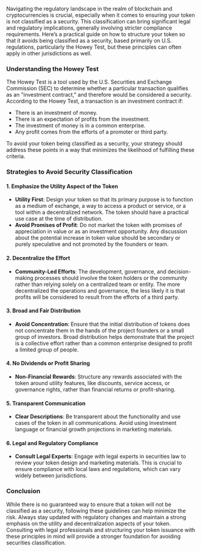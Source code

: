 Navigating the regulatory landscape in the realm of blockchain and cryptocurrencies is crucial, especially when it comes to ensuring your token is not classified as a security. This classification can bring significant legal and regulatory implications, generally involving stricter compliance requirements. Here’s a practical guide on how to structure your token so that it avoids being classified as a security, based primarily on U.S. regulations, particularly the Howey Test, but these principles can often apply in other jurisdictions as well.

### Understanding the Howey Test

The Howey Test is a tool used by the U.S. Securities and Exchange Commission (SEC) to determine whether a particular transaction qualifies as an "investment contract," and therefore would be considered a security. According to the Howey Test, a transaction is an investment contract if:

- There is an investment of money.
- There is an expectation of profits from the investment.
- The investment of money is in a common enterprise.
- Any profit comes from the efforts of a promoter or third party.

To avoid your token being classified as a security, your strategy should address these points in a way that minimizes the likelihood of fulfilling these criteria.

### Strategies to Avoid Security Classification

#### **1. Emphasize the Utility Aspect of the Token**

- **Utility First**: Design your token so that its primary purpose is to function as a medium of exchange, a way to access a product or service, or a tool within a decentralized network. The token should have a practical use case at the time of distribution.
- **Avoid Promises of Profit**: Do not market the token with promises of appreciation in value or as an investment opportunity. Any discussion about the potential increase in token value should be secondary or purely speculative and not promoted by the founders or team.

#### **2. Decentralize the Effort**

- **Community-Led Efforts**: The development, governance, and decision-making processes should involve the token holders or the community rather than relying solely on a centralized team or entity. The more decentralized the operations and governance, the less likely it is that profits will be considered to result from the efforts of a third party.

#### **3. Broad and Fair Distribution**

- **Avoid Concentration**: Ensure that the initial distribution of tokens does not concentrate them in the hands of the project founders or a small group of investors. Broad distribution helps demonstrate that the project is a collective effort rather than a common enterprise designed to profit a limited group of people.

#### **4. No Dividends or Profit Sharing**

- **Non-Financial Rewards**: Structure any rewards associated with the token around utility features, like discounts, service access, or governance rights, rather than financial returns or profit-sharing.

#### **5. Transparent Communication**

- **Clear Descriptions**: Be transparent about the functionality and use cases of the token in all communications. Avoid using investment language or financial growth projections in marketing materials.

#### **6. Legal and Regulatory Compliance**

- **Consult Legal Experts**: Engage with legal experts in securities law to review your token design and marketing materials. This is crucial to ensure compliance with local laws and regulations, which can vary widely between jurisdictions.

### Conclusion

While there is no guaranteed way to ensure that a token will not be classified as a security, following these guidelines can help minimize the risk. Always stay updated with regulatory changes and maintain a strong emphasis on the utility and decentralization aspects of your token. Consulting with legal professionals and structuring your token issuance with these principles in mind will provide a stronger foundation for avoiding securities classification.
